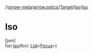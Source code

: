 //[arrow-meta](../../../../index.md)/[arrow.optics](../../index.md)/[Target](../index.md)/[Iso](index.md)/[Iso](-iso.md)

# Iso

[jvm]\
fun [Iso](-iso.md)(foci: [List](https://kotlinlang.org/api/latest/jvm/stdlib/kotlin.collections/-list/index.html)&lt;[Focus](../../-focus/index.md)&gt;)
